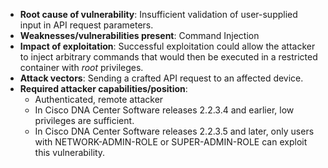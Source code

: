 - **Root cause of vulnerability**: Insufficient validation of user-supplied input in API request parameters.
- **Weaknesses/vulnerabilities present**: Command Injection
- **Impact of exploitation**: Successful exploitation could allow the attacker to inject arbitrary commands that would then be executed in a restricted container with *root* privileges.
- **Attack vectors**: Sending a crafted API request to an affected device.
- **Required attacker capabilities/position**:
    - Authenticated, remote attacker
    - In Cisco DNA Center Software releases 2.2.3.4 and earlier, low privileges are sufficient.
    - In Cisco DNA Center Software releases 2.2.3.5 and later, only users with NETWORK-ADMIN-ROLE or SUPER-ADMIN-ROLE can exploit this vulnerability.